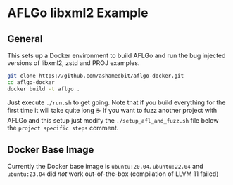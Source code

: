 # AFLGo libxml2 Example

## General

This sets up a Docker environment to build AFLGo and run the bug injected versions of libxml2, zstd and PROJ examples.


```bash
git clone https://github.com/ashamedbit/aflgo-docker.git
cd aflgo-docker
docker build -t aflgo . 
```

Just execute `./run.sh` to get going. Note that if you build everything for the first time it will take quite long ☕
If you want to fuzz another project with AFLGo and this setup just modify the `./setup_afl_and_fuzz.sh` file below the `project specific steps` comment.

## Docker Base Image

Currently the Docker base image is `ubuntu:20.04`.
`ubuntu:22.04` and `ubuntu:23.04` did *not* work out-of-the-box (compilation of LLVM 11 failed)
